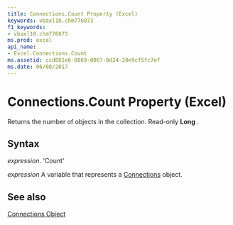 ```yaml
---
title: Connections.Count Property (Excel)
keywords: vbaxl10.chm776073
f1_keywords:
- vbaxl10.chm776073
ms.prod: excel
api_name:
- Excel.Connections.Count
ms.assetid: ccd881e6-0869-0067-8d24-20e9cf5fc7ef
ms.date: 06/08/2017
---
```



# Connections.Count Property (Excel)

Returns the number of objects in the collection. Read-only  **Long** .


## Syntax

 _expression_. 'Count'

 _expression_ A variable that represents a [Connections](./Excel.Connections.md) object.


## See also


[Connections Object](Excel.Connections.md)

